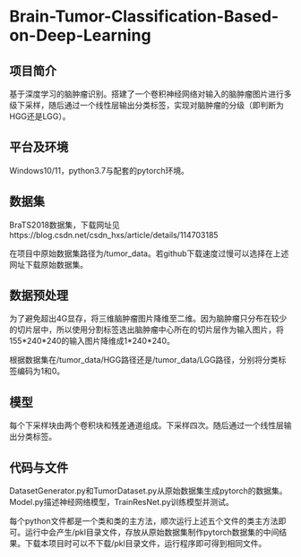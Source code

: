 # Brain-Tumor-Classification-Based-on-Deep-Learning
## 项目简介
基于深度学习的脑肿瘤识别。搭建了一个卷积神经网络对输入的脑肿瘤图片进行多级下采样，随后通过一个线性层输出分类标签，实现对脑肿瘤的分级（即判断为HGG还是LGG）。
## 平台及环境
Windows10/11，python3.7与配套的pytorch环境。
## 数据集
BraTS2018数据集，下载网址见https://blog.csdn.net/csdn_hxs/article/details/114703185

在项目中原始数据集路径为/tumor_data。若github下载速度过慢可以选择在上述网址下载原始数据集。
## 数据预处理
为了避免超出4G显存，将三维脑肿瘤图片降维至二维。因为脑肿瘤只分布在较少的切片层中，所以使用分割标签选出脑肿瘤中心所在的切片层作为输入图片，将155\*240\*240的输入图片降维成1\*240\*240。

根据数据集在/tumor_data/HGG路径还是/tumor_data/LGG路径，分别将分类标签编码为1和0。
## 模型
每个下采样块由两个卷积块和残差通道组成。下采样四次。随后通过一个线性层输出分类标签。
## 代码与文件
DatasetGenerator.py和TumorDataset.py从原始数据集生成pytorch的数据集。Model.py描述神经网络模型，TrainResNet.py训练模型并测试。

每个python文件都是一个类和类的主方法，顺次运行上述五个文件的类主方法即可。运行中会产生/pkl目录文件，存放从原始数据集制作pytorch数据集的中间结果。下载本项目时可以不下载/pkl目录文件，运行程序即可得到相同文件。
